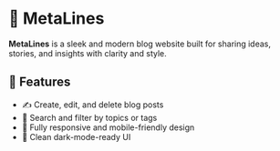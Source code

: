 # 📝 MetaLines

**MetaLines** is a sleek and modern blog website built for sharing ideas, stories, and insights with clarity and style.


## 🚀 Features

- ✍️ Create, edit, and delete blog posts
- 🔎 Search and filter by topics or tags
- 📱 Fully responsive and mobile-friendly design
- 🌙 Clean dark-mode-ready UI
